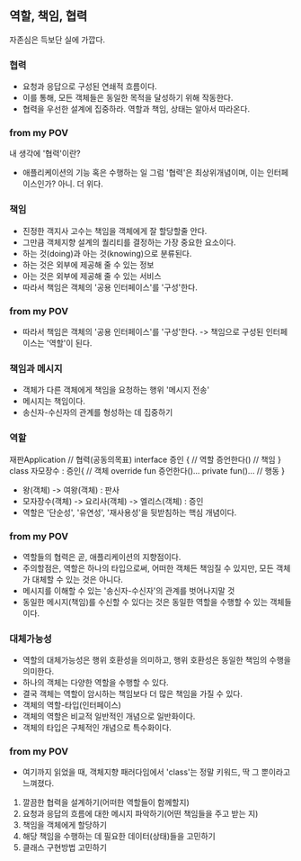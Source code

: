 ## 역할, 책임, 협력

자존심은 득보단 실에 가깝다.

### 협력

- 요청과 응답으로 구성된 연쇄적 흐름이다.
- 이를 통해, 모든 객체들은 동일한 목적을 달성하기 위해 작동한다.
- 협력을 우선한 설계에 집중하라. 역할과 책임, 상태는 알아서 따라온다.
### from my POV
내 생각에 '협력'이란? 
- 애플리케이션의 기능 혹은 수행하는 일
그럼 '협력'은 최상위개념이며, 이는 인터페이스인가? 아니. 더 위다.

### 책임

- 진정한 객지사 고수는 책임을 객체에게 잘 할당할줄 안다.
- 그만큼 객체지향 설계의 퀄리티를 결정하는 가장 중요한 요소이다.
- 하는 것(doing)과 아는 것(knowing)으로 분류된다.
- 하는 것은 외부에 제공해 줄 수 있는 정보
- 아는 것은 외부에 제공해 줄 수 있는 서비스
- 따라서 책임은 객체의 '공용 인터페이스'를 '구성'한다.

### from my POV
- 따라서 책임은 객체의 '공용 인터페이스'를 '구성'한다.
-> 책임으로 구성된 인터페이스는 '역할'이 된다.

### 책임과 메시지
- 객체가 다른 객체에게 책임을 요청하는 행위 '메시지 전송'
- 메시지는 책임이다.
- 송신자-수신자의 관계를 형성하는 데 집중하기

### 역할
재판Application               // 협력(공동의목표)
interface 증인 {                // 역할
증언한다()                      // 책임
}
class 자모장수 : 증인{        // 객체
override fun 증언한다()...
private fun()...                  // 행동
}

- 왕(객체) -> 여왕(객체) : 판사
- 모자장수(객체) -> 요리사(객체) -> 엘리스(객체) : 증인
- 역할은 '단순성', '유연성', '재사용성'을 뒷받침하는 핵심 개념이다.

### from my POV
- 역할들의 협력은 곧, 애플리케이션의 지향점이다.
- 주의할점은, 역할은 하나의 타입으로써, 어떠한 객체든 책임질 수 있지만,
모든 객체가 대체할 수 있는 것은 아니다.
- 메시지를 이해할 수 있는 '송신자-수신자'의 관계를 벗어나지말 것
- 동일한 메시지(책임)를 수신할 수 있다는 것은 동일한 역할을 수행할 수 있는 객체들이다.

### 대체가능성
- 역할의 대체가능성은 행위 호환성을 의미하고, 행위 호환성은 동일한 책임의 수행을 의미한다.
- 하나의 객체는 다양한 역할을 수행할 수 있다.
- 결국 객체는 역할이 암시하는 책임보다 더 많은 책임을 가질 수 있다.
- 객체의 역할-타입(인터페이스)
- 객체의 역할은 비교적 일반적인 개념으로 일반화이다.
- 객체의 타입은 구체적인 개념으로 특수화이다.

### from my POV
- 여기까지 읽었을 때, 객체지향 패러다임에서 'class'는 정말 키워드, 딱 그 뿐이라고 느껴졌다.
1. 깔끔한 협력을 설계하기(어떠한 역할들이 함께할지)
2. 요청과 응답의 흐름에 대한 메시지 파악하기(어떤 책임들을 주고 받는 지)
3. 책임을 객체에게 할당하기
4. 해당 책임을 수행하는 데 필요한 데이터(상태)들을 고민하기
5. 클래스 구현방법 고민하기

